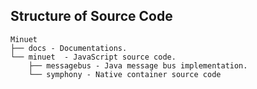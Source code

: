 ## Structure of Source Code

```
Minuet
├── docs - Documentations.
└── minuet  - JavaScript source code.
    ├── messagebus - Java message bus implementation.
    └── symphony - Native container source code
```